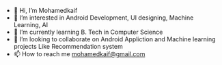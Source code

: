 - 👋 Hi, I’m Mohamedkaif
- 👀 I’m interested in Android Development, UI designing, Machine Learning, AI
- 🌱 I’m currently learning B. Tech in Computer Science
- 💞️ I’m looking to collaborate on Android Appliction and Machine learning projects Like Recommendation system
- 📫 How to reach me mohamedkaif@gmail.com

<!---
mohamedkaif356/mohamedkaif356 is a ✨ special ✨ repository because its `README.md` (this file) appears on your GitHub profile.
You can click the Preview link to take a look at your changes.
--->
